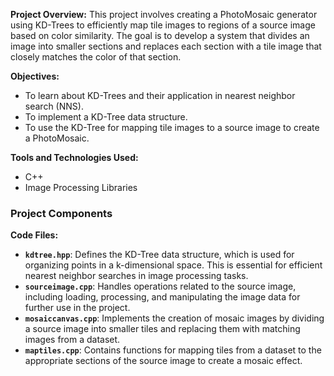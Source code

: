**Project Overview:**
This project involves creating a PhotoMosaic generator using KD-Trees to efficiently map tile images to regions of a source image based on color similarity. The goal is to develop a system that divides an image into smaller sections and replaces each section with a tile image that closely matches the color of that section.

**Objectives:**

- To learn about KD-Trees and their application in nearest neighbor search (NNS).
- To implement a KD-Tree data structure.
- To use the KD-Tree for mapping tile images to a source image to create a PhotoMosaic.

**Tools and Technologies Used:**

- C++
- Image Processing Libraries


### Project Components

**Code Files:**

- **`kdtree.hpp`**:
Defines the KD-Tree data structure, which is used for organizing points in a k-dimensional space. This is essential for efficient nearest neighbor searches in image processing tasks.
- **`sourceimage.cpp`**:
Handles operations related to the source image, including loading, processing, and manipulating the image data for further use in the project.
- **`mosaiccanvas.cpp`**:
Implements the creation of mosaic images by dividing a source image into smaller tiles and replacing them with matching images from a dataset.
- **`maptiles.cpp`**:
Contains functions for mapping tiles from a dataset to the appropriate sections of the source image to create a mosaic effect.
